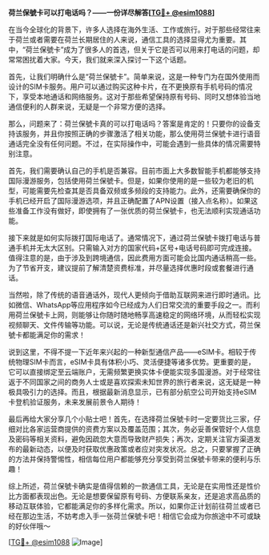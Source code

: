 **荷兰保號卡可以打电话吗？——一份详尽解答[[TG💪+ @esim1088](https://t.me/s/esim1088)]**

在当今全球化的背景下，许多人选择在海外生活、工作或旅行。对于那些经常往来于荷兰或者需要在荷兰长期居住的人来说，通信工具的选择显得尤为重要。其中，“荷兰保號卡”成为了很多人的首选，但关于它是否可以用来打电话的问题，却常常困扰着大家。今天，我们就来深入探讨一下这个话题。

首先，让我们明确什么是“荷兰保號卡”。简单来说，这是一种专门为在国外使用而设计的SIM卡服务。用户可以通过购买这种卡片，在不更换原有手机号码的情况下，享受本地通话和网络服务。这对于那些希望保持原有号码、同时又想体验当地通信便利的人群来说，无疑是一个非常方便的选择。

那么，问题来了：荷兰保號卡真的可以打电话吗？答案是肯定的！只要你的设备支持该服务，并且你按照正确的步骤激活了相关功能，那么使用荷兰保號卡进行语音通话完全没有任何问题。不过，在实际操作中，可能会遇到一些具体的情况需要特别注意。

首先，我们需要确认自己的手机是否兼容。目前市面上大多数智能手机都能够支持国际漫游服务，包括使用荷兰保號卡。但是，如果你使用的是一些较为老旧的机型，可能需要先检查其是否具备双频或多频段的支持能力。此外，还需要确保你的手机已经开启了国际漫游选项，并且正确配置了APN设置（接入点名称）。如果这些准备工作没有做好，即使拥有了一张优质的荷兰保號卡，也无法顺利实现通话功能。

接下来就是如何实际拨打国际电话了。通常情况下，通过荷兰保號卡拨打电话与普通手机并无太大区别。只需输入对方的国家代码+区号+电话号码即可完成连接。值得注意的是，由于涉及到跨境通信，因此费用方面可能会比国内通话稍高一些。为了节省开支，建议提前了解清楚资费标准，并尽量选择优惠时段或套餐进行通话。

当然啦，除了传统的语音通话外，现代人更倾向于借助互联网来进行即时通讯。比如微信、WhatsApp等应用程序如今已经成为人们日常交流的重要手段之一。而利用荷兰保號卡上网，则能够让你随时随地畅享高速稳定的网络环境，从而轻松实现视频聊天、文件传输等功能。可以说，无论是传统通话还是新兴社交方式，荷兰保號卡都能满足你的需求！

说到这里，不得不提一下近年来兴起的一种新型通信产品——eSIM卡。相较于传统物理SIM卡而言，eSIM卡具有体积小巧、灵活便捷等诸多优势。更重要的是，它可以直接绑定至云端账户，无需频繁更换实体卡便能实现多国漫游。对于经常往返于不同国家之间的商务人士或是喜欢探索未知世界的旅行者来说，这无疑是一种极具吸引力的选择。而且，根据最新消息显示，已有部分航空公司开始支持eSIM卡登机验证服务，未来发展前景令人期待！

最后再给大家分享几个小贴士吧！首先，在选择荷兰保號卡时一定要货比三家，仔细对比各家运营商提供的资费方案以及覆盖范围；其次，务必妥善保管好个人信息及密码等相关资料，避免因疏忽大意而导致财产损失；再次，定期关注官方渠道发布的最新动态，以便及时获取优惠政策或者应对突发状况。总之，只要掌握了正确的方法并保持警惕性，相信每位用户都能够充分享受到荷兰保號卡带来的便利与乐趣！

综上所述，荷兰保號卡确实是值得信赖的一款通信工具，无论是在实用性还是性价比方面都表现出色。无论是想要保留原有号码、方便联系亲友，还是追求高品质的移动互联体验，它都能满足你的多样化需求。所以，如果你正计划前往荷兰或者已经在那边生活，不妨考虑入手一张荷兰保號卡吧！相信它会成为你旅途中不可或缺的好伙伴哦～

[[TG💪+ @esim1088](https://t.me/s/esim1088) ![Image](https://i.postimg.cc/4NQfJmqS/Snipaste-2025-05-13-00-14-12.png)]